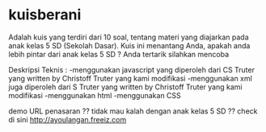 kuisberani
==========

Adalah kuis yang terdiri dari 10 soal, tentang materi yang diajarkan pada anak kelas 5 SD (Sekolah Dasar). 
Kuis ini menantang Anda, apakah anda lebih pintar dari anak kelas 5 SD ? 
Anda tertarik silahkan mencoba

Deskripsi Teknis : 
-menggunakan javascript yang diperoleh dari CS Truter yang written by Christoff Truter yang kami modifikasi 
-menggunakan xml juga diperoleh dari S Truter yang written by Christoff Truter yang kami modifikasi 
-menggunakan html
-menggunakan CSS 

demo URL
penasaran ?? tidak mau kalah dengan anak kelas 5 SD ??
check di sini http://ayoulangan.freeiz.com
